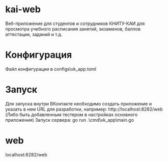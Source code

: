 # kai-web
Веб-приложение для студентов и сотрудников КНИТУ-КАИ для просмотра учебного расписания занятий, экзаменов, баллов аттестации, заданий и т.д.
# Конфигурация
Файл конфигурации в configs\vk_app.toml
# Запуск
Для запуска внутри ВКонтакте необходимо создать приложение и указать в нем URL для разработки, например:
http://localhost:8282/web (Либо быть добавленным тестером в настройках основного приложения)
Запуск сервера:
go run .\cmd\vk_app\main.go
# web
localhost:8282/web

